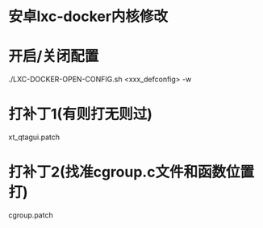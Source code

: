 # 安卓lxc-docker内核修改

# 开启/关闭配置


./LXC-DOCKER-OPEN-CONFIG.sh <xxx_defconfig> -w


# 打补丁1(有则打无则过)
xt_qtagui.patch




# 打补丁2(找准cgroup.c文件和函数位置打)
cgroup.patch
